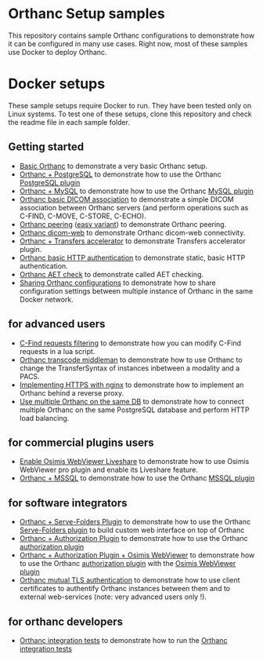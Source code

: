 # Orthanc Setup samples

This repository contains sample Orthanc configurations to demonstrate how it can be configured in many use cases.  Right now, most of these samples use Docker to deploy Orthanc.

# Docker setups

These sample setups require Docker to run.  They have been tested only on Linux systems.  To test one of these setups, clone this repository and check the readme file in each sample folder.

## Getting started
- [Basic Orthanc](docker/basic) to demonstrate a very basic Orthanc setup.
- [Orthanc + PostgreSQL](docker/postgresql) to demonstrate how to use the Orthanc [PostgreSQL plugin](http://book.orthanc-server.com/plugins/postgresql.html)
- [Orthanc + MySQL](docker/mysql-easy) to demonstrate how to use the Orthanc [MySQL plugin](http://book.orthanc-server.com/plugins/mysql.html)
- [Orthanc basic DICOM association](docker/dicom-association) to demonstrate a simple DICOM association between Orthanc servers (and perform operations such as C-FIND, C-MOVE, C-STORE, C-ECHO).
- [Orthanc peering](docker/peering) ([easy variant](docker/peering-easy)) to demonstrate Orthanc peering.
- [Orthanc dicom-web](docker/dicom-web) to demonstrate Orthanc dicom-web connectivity.
- [Orthanc + Transfers accelerator](docker/transfers-accelerator) to demonstrate Transfers accelerator plugin.
- [Orthanc basic HTTP authentication](docker/basic-authentication) to demonstrate static, basic HTTP authentication.
- [Orthanc AET check](docker/aet-check) to demonstrate called AET checking.
- [Sharing Orthanc configurations](docker/share-docker-compose-env-file) to demonstrate how to share configuration settings between multiple instance of Orthanc in the same Docker network.

## for advanced users
- [C-Find requests filtering](docker/dicom-cfind-filter-lua) to demonstrate how you can modify C-Find requests in a lua script.
- [Orthanc transcode middleman](docker/transcode-middleman) to demonstrate how to use Orthanc to change the TransferSyntax of instances inbetween a modality and a PACS.
- [Implementing HTTPS with nginx](docker/tls-with-nginx) to demonstrate how to implement an Orthanc behind a reverse proxy.
- [Use multiple Orthanc on the same DB](docker/multiple-orthancs-on-same-db) to demonstrate how to connect multiple Orthanc on the same PostgreSQL database and perform HTTP load balancing.

## for commercial plugins users 
- [Enable Osimis WebViewer Liveshare](docker/webviewer-pro+liveshare) to demonstrate how to use Osimis WebViewer pro plugin and enable its Liveshare feature.
- [Orthanc + MSSQL](docker/mssql) to demonstrate how to use the Orthanc [MSSQL plugin](https://osimis.atlassian.net/wiki/spaces/OKB/pages/302743840/MSSQL+Index+plugin)


## for software integrators
- [Orthanc + Serve-Folders Plugin](docker/serve-folders) to demonstrate how to use the Orthanc [Serve-Folders plugin](http://book.orthanc-server.com/plugins/serve-folders.html) to build custom web interface on top of Orthanc
- [Orthanc + Authorization Plugin](docker/authorization-plugin) to demonstrate how to use the Orthanc [authorization plugin](http://book.orthanc-server.com/plugins/authorization.html)
- [Orthanc + Authorization Plugin + Osimis WebViewer](docker/authorization-plugin-viewer-query-args) to demonstrate how to use the Orthanc [authorization plugin](http://book.orthanc-server.com/plugins/authorization.html) with the [Osimis WebViewer plugin](https://bitbucket.org/osimis/osimis-webviewer-plugin/src/master/)
- [Orthanc mutual TLS authentication](docker/full-tls) to demonstrate how to use client certificates to authentify Orthanc instances between them and to external web-services (note: very advanced users only !).

## for orthanc developers
- [Orthanc integration tests](docker/orthanc-integration-tests) to demonstrate how to run the [Orthanc integration tests](https://bitbucket.org/sjodogne/orthanc-tests)
